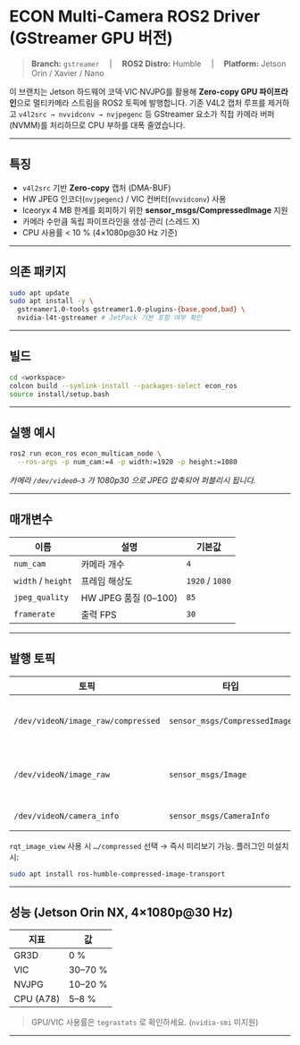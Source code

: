 # ECON Multi-Camera ROS2 Driver (GStreamer GPU 버전)

> **Branch:** `gstreamer`  |  **ROS2 Distro:** Humble  |  **Platform:** Jetson Orin / Xavier / Nano

이 브랜치는 Jetson 하드웨어 코덱·VIC·NVJPG를 활용해 **Zero-copy GPU 파이프라인**으로 멀티카메라 스트림을 ROS2 토픽에 발행합니다. 기존 V4L2 캡처 루프를 제거하고 `v4l2src → nvvidconv → nvjpegenc` 등 GStreamer 요소가 직접 카메라 버퍼(NVMM)를 처리하므로 CPU 부하를 대폭 줄였습니다.

---

## 특징
* `v4l2src` 기반 **Zero-copy** 캡처 (DMA-BUF)
* HW JPEG 인코더(`nvjpegenc`) / VIC 컨버터(`nvvidconv`) 사용
* Iceoryx 4 MB 한계를 회피하기 위한 **sensor_msgs/CompressedImage** 지원
* 카메라 수만큼 독립 파이프라인을 생성·관리 (스레드 X)
* CPU 사용률 < 10 % (4×1080p@30 Hz 기준)

---

## 의존 패키지
```bash
sudo apt update
sudo apt install -y \
  gstreamer1.0-tools gstreamer1.0-plugins-{base,good,bad} \
  nvidia-l4t-gstreamer # JetPack 기본 포함 여부 확인
```

---

## 빌드
```bash
cd <workspace>
colcon build --symlink-install --packages-select econ_ros
source install/setup.bash
```

---

## 실행 예시
```bash
ros2 run econ_ros econ_multicam_node \
  --ros-args -p num_cam:=4 -p width:=1920 -p height:=1080
```
*카메라 `/dev/video0–3` 가 1080p30 으로 JPEG 압축되어 퍼블리시 됩니다.*

---

## 매개변수
| 이름 | 설명 | 기본값 |
|------|------|--------|
| `num_cam` | 카메라 개수 | `4` |
| `width` / `height` | 프레임 해상도 | `1920` / `1080` |
| `jpeg_quality` | HW JPEG 품질 (0–100) | `85` |
| `framerate` | 출력 FPS | `30` |

---

## 발행 토픽
| 토픽 | 타입 | 설명 |
|------|------|------|
| `/dev/videoN/image_raw/compressed` | `sensor_msgs/CompressedImage` | HW JPEG 비트스트림 |
| `/dev/videoN/image_raw` | `sensor_msgs/Image` | (옵션) JPEG 디코딩 후 RGB |
| `/dev/videoN/camera_info` | `sensor_msgs/CameraInfo` | 카메라 intrinsic |

`rqt_image_view` 사용 시 `…/compressed` 선택 → 즉시 미리보기 가능. 플러그인 미설치 시:
```bash
sudo apt install ros-humble-compressed-image-transport
```

---

## 성능 (Jetson Orin NX, 4×1080p@30 Hz)
| 지표 | 값 |
|------|----|
| GR3D | 0 % |
| VIC | 30–70 % |
| NVJPG | 10–20 % |
| CPU (A78) | 5–8 % |

> GPU/VIC 사용률은 `tegrastats` 로 확인하세요. (`nvidia-smi` 미지원)

---
